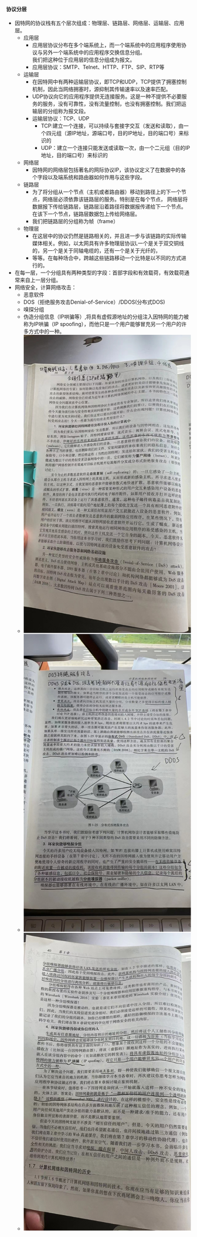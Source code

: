 #### 协议分层

- 因特网的协议栈有五个层次组成：物理层、链路层、网络层、运输层、应用层。
    - 应用层
        - 应用层协议分布在多个端系统上，而一个端系统中的应用程序使用协议与另外一个端系统中的应用程序交换信息分组。  
          我们把这种位于应用层的信息分组成为报文。
        - 应用层协议：SMTP、Telnet、HTTP、FTP、SIP、RTP等
    - 运输层
        - 在因特网中有两种运输层协议，即TCP和UDP，TCP提供了拥塞控制机制，因此当网络拥塞时，源抑制其传输速率以及速率匹配。
        - UDP协议向它的应用程序提供无连接服务。这是一种不提供不必要服务的服务，没有可靠性，没有流量控制，也没有拥塞控制。我们把运输层的分组称为报文段。
        - 运输层协议：TCP、UDP
            - TCP:建立一个连接，可以持续与套接字交互（发送和读取），由一个四元组（源IP地址，源端口号，目的IP地址，目的端口号）来标识的
            - UDP：建立一个连接只能发送或读取一次，由一个二元组（目的IP地址，目的端口号）来标识的
    - 网络层
        - 因特网的网络层包括著名的网际协议IP，该协议定义了在数据中的各个字段以及端系统和路由器如何作用与这些字段。
    - 链路层
        - 为了将分组从一个节点（主机或者路由器）移动到路径上的下一个节点，网络层必须依靠该链路层的服务。特别是在每个节点，
          网络层将数据报下传给链路层，链路层沿着路径将数据报传递给下一个节点。在该下一个节点，链路层数据包上传给网络层。
        - 我们把链路层的分组称为帧（frame）
    - 物理层
        - 在这层中的协议仍然是链路相关的，并且进一步与该链路的实际传输媒体相关。例如，以太网具有许多物理层协议L一个是关于双交铜线的，另一个是关于同轴电缆的，还有一个是关于光纤的，
        - 等等。在每种场合中，跨越这些链路移动一个比特是以不同的方式进行的。
- 在每一层，一个分组具有两种类型的字段：首部字段和有效载荷，有效载荷通常来自上一层分组。
- 网络安全，计算网络攻击：
    - 恶意软件
    - DOS（拒绝服务攻击Denial-of-Service）/DDOS(分布式DOS)
    - 嗅探分组
    - 伪造分组信息（IP哄骗等）,将具有虚假源地址的分组注入因特网的能力被称为IP哄骗（IP spoofing），而他只是一个用户能够冒充另一个用户的许多方式中的一种。
    - ![网络攻击1.jpeg](images%2F%E7%BD%91%E7%BB%9C%E6%94%BB%E5%87%BB1.jpeg)
    - ![网络攻击2.jpeg](images%2F%E7%BD%91%E7%BB%9C%E6%94%BB%E5%87%BB2.jpeg)
    - ![网络攻击3.jpeg](images%2F%E7%BD%91%E7%BB%9C%E6%94%BB%E5%87%BB3.jpeg)
  